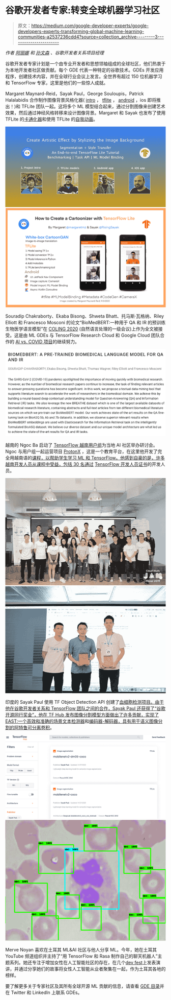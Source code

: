 # 谷歌开发者专家:转变全球机器学习社区

> 原文：<https://medium.com/google-developer-experts/google-developers-experts-transforming-global-machine-learning-communities-a2537236cdd4?source=collection_archive---------3----------------------->

*作者* [*阿丽娜*](https://www.linkedin.com/in/alina-rakhmatoullina-8aa1b12a/) *和* [*孙文森*](https://www.linkedin.com/in/ksoonson/) *、谷歌开发者关系项目经理*

谷歌开发者专家计划是一个由专业开发者和思想领袖组成的全球社区，他们热衷于为本地开发者社区做贡献。每个 GDE 代表一种特定的谷歌技术。GDEs 开发应用程序，创建技术内容，并在全球行业会议上发言。全世界有超过 150 位机器学习和 TensorFlow 专家，这里是他们的一些惊人成就。

Margaret Maynard-Reid，Sayak Paul，George Souloupis，Patrick Halalabidis 合作制作图像背景风格化器( [intro](/google-developer-experts/image-background-stylizer-part-1-project-intro-d68c4547e7e3) ， [tflite](/@spsayakpaul/e614af91944d) ， [android](https://farmaker47.medium.com/android-part-of-create-artistic-effect-by-stylizing-an-image-segment-2a646da2d39a) ，ios 即将推出！)和 TFLite 团队一起。这将多个 ML 模型结合起来，通过分割图像来创建艺术效果，然后通过神经风格转移来设计图像背景。Margaret 和 Sayak 也发布了使用 TFLite 的[卡通化器](https://blog.tensorflow.org/2020/09/how-to-create-cartoonizer-with-tf-lite.html)和使用 TFLite 的[自我动画](/google-developer-experts/selfie2anime-with-tflite-part-1-overview-f97500800ffe)。

![](img/55cd4ea148a34b8201b8218b6e2bb0d1.png)![](img/0388c50070b94115591bb34ea073281a.png)

Souradip Chakraborty、Ekaba Bisong、Shweta Bhatt、托马斯·瓦格纳、Riley Elliott 和 Francesco Mosconi 的论文“BioMedBERT:一种用于 QA 和 IR 的预训练生物医学语言模型”在 [COLING 2020](https://coling2020.org/pages/accepted_papers_main_conference.html#) (自然语言处理的一级会议)上作为全文被接受。这是由 ML GDEs 与 TensorFlow Research Cloud 和 Google Cloud 团队合作的 [AI vs. COVID 项目](https://cloud.google.com/blog/products/ai-machine-learning/google-ai-community-used-cloud-to-help-biomedical-researchers)的继续努力。

![](img/3e8dc5af2d3bd1168546d8c62a0f9689.png)

越南的 Ngoc Ba 启动了 [TensorFlow 越南用户组](https://www.facebook.com/gdgtensorflowvietnam/)为当地 AI 社区举办研讨会。Ngoc 与用户组一起运营项目 [ProtonX](https://protonx.ai/tf) ，这是一个教育平台，在这里他开发了完全用越南语的[课程，以帮助学生学习 ML 和 TensorFlow。他感到自豪的是，许多越南开发人员从课程中受益，包括 30 名通过](https://www.youtube.com/watch?v=j5HxIJoOJms&list=PLMm4sOMuA2QI5x_0KlNT3LuKDi6-ByboB) [TensorFlow 开发人员证书](https://www.tensorflow.org/certificate)的开发人员。

![](img/bd2840c869d9e3e4992f9c48c4735fe0.png)![](img/c51cd54aa3d2117b526f7f563d365dca.png)

印度的 Sayak Paul 使用 TF Object Detection API 创建了[血细胞检测项目。由于他在谷歌开发者关系和 TensorFlow 团队之间的合作，Sayak Paul 还获得了“谷歌开源同行奖金”，他在 TF Hub 发布图像分割模型方面做出了许多贡献，实现了](https://github.com/sayakpaul/Blood-Cell-Detection-using-TFOD-API/) [EAST:一个高效和准确的场景文本检测器](https://arxiv.org/abs/1704.03155)和[编码器-解码器，具有用于语义图像分割的阿特鲁可分离卷积](https://arxiv.org/abs/1802.02611)。

![](img/dcca63e3bde0bf811e08d88c2e6b4217.png)![](img/2b5f808401ba75e3570d86aa35d5db0f.png)

Merve Noyan 喜欢在土耳其 ML&AI 社区与他人分享 ML。今年，她在土耳其 YouTube 频道组织并主持了“用 TensorFlow 和 Rasa 制作自己的聊天机器人”主题系列。她还专注于增加女性在人工智能社区的存在，在几个[dev fest](https://www.youtube.com/watch?v=F7DnGLkxwi8&ab_channel=GoogleDeveloperCommunitiesTurkey)上发表演讲，并通过分享她们的故事将女性人工智能从业者聚集在一起，作为土耳其各地的榜样。

要了解更多关于专家社区及其所有全球开源 ML 贡献的信息，请查看 [GDE 目录](https://developers.google.com/community/experts/directory)并在 Twitter 和 LinkedIn 上联系 GDEs。